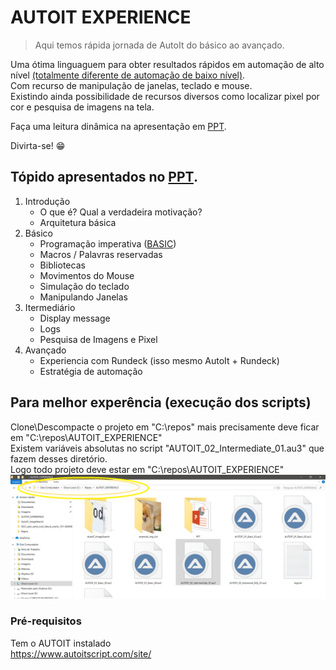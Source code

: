 # AUTOIT EXPERIENCE
> Aqui temos rápida jornada de AutoIt do básico ao avançado.

Uma ótima linguaguem para obter resultados rápidos em automação de alto nível <a href="https://becode.com.br/linguagens-alto-nivel-x-baixo-nivel/" target="_blank">(totalmente diferente de automação de baixo nível)</a>.<br/>
Com recurso de manipulação de janelas, teclado e mouse.<br/>
Existindo ainda possibilidade de recursos diversos como localizar pixel por cor e pesquisa de imagens na tela.

Faça uma leitura dinâmica na apresentação em [PPT](PPT).

Divirta-se! :grin:

## Tópido apresentados no [PPT](PPT).

1. Introdução
	- O que é? Qual a verdadeira motivação?
	- Arquitetura básica
2. Básico
	- Programação imperativa (<a href="https://en.wikipedia.org/wiki/BASIC/" target="_blank">BASIC</a>)
	- Macros / Palavras reservadas
	- Bibliotecas
	- Movimentos do Mouse
	- Simulação do teclado
	- Manipulando Janelas
3. Itermediário
	- Display message
	- Logs
	- Pesquisa de Imagens e Pixel
4. Avançado
	- Experiencia com Rundeck (isso mesmo AutoIt + Rundeck)
	- Estratégia de automação
 

## Para melhor experência (execução dos scripts)
Clone\Descompacte o projeto em "C:\repos\" mais precisamente deve ficar em "C:\repos\AUTOIT_EXPERIENCE" <br/>
Existem variáveis absolutas no script "AUTOIT_02_Intermediate_01.au3" que fazem desses diretório.<br/>
Logo todo projeto deve estar em "C:\repos\AUTOIT_EXPERIENCE"
![Alt text](img_c_repos_folder.png?raw=true "Title")

### Pré-requisitos

Tem o AUTOIT instalado <br/>
https://www.autoitscript.com/site/